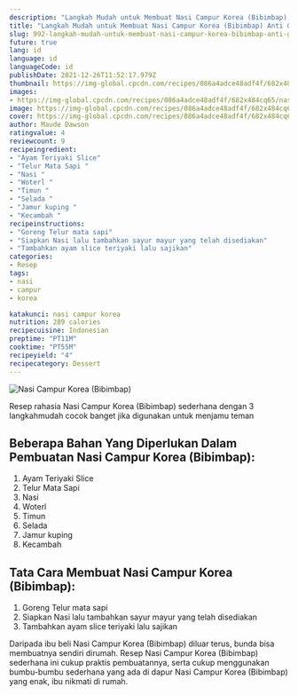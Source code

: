 ```yaml
---
description: "Langkah Mudah untuk Membuat Nasi Campur Korea (Bibimbap) Anti Gagal"
title: "Langkah Mudah untuk Membuat Nasi Campur Korea (Bibimbap) Anti Gagal"
slug: 992-langkah-mudah-untuk-membuat-nasi-campur-korea-bibimbap-anti-gagal
future: true
lang: id
language: id
languageCode: id
publishDate: 2021-12-26T11:52:17.979Z 
thumbnail: https://img-global.cpcdn.com/recipes/086a4adce48adf4f/682x484cq65/nasi-campur-korea-bibimbap-foto-resep-utama.png
images:
- https://img-global.cpcdn.com/recipes/086a4adce48adf4f/682x484cq65/nasi-campur-korea-bibimbap-foto-resep-utama.png
image: https://img-global.cpcdn.com/recipes/086a4adce48adf4f/682x484cq65/nasi-campur-korea-bibimbap-foto-resep-utama.png
cover: https://img-global.cpcdn.com/recipes/086a4adce48adf4f/682x484cq65/nasi-campur-korea-bibimbap-foto-resep-utama.png
author: Maude Dawson
ratingvalue: 4
reviewcount: 9
recipeingredient:
- "Ayam Teriyaki Slice"
- "Telur Mata Sapi "
- "Nasi "
- "Woterl "
- "Timun "
- "Selada "
- "Jamur kuping "
- "Kecambah "
recipeinstructions:
- "Goreng Telur mata sapi"
- "Siapkan Nasi lalu tambahkan sayur mayur yang telah disediakan"
- "Tambahkan ayam slice teriyaki lalu sajikan"
categories:
- Resep
tags:
- nasi
- campur
- korea

katakunci: nasi campur korea 
nutrition: 289 calories
recipecuisine: Indonesian
preptime: "PT11M"
cooktime: "PT55M"
recipeyield: "4"
recipecategory: Dessert
---
```



![Nasi Campur Korea (Bibimbap)](https://img-global.cpcdn.com/recipes/086a4adce48adf4f/682x484cq65/nasi-campur-korea-bibimbap-foto-resep-utama.png)

Resep rahasia Nasi Campur Korea (Bibimbap)  sederhana dengan 3 langkahmudah cocok banget jika digunakan untuk menjamu teman

<!--inarticleads1-->

## Beberapa Bahan Yang Diperlukan Dalam Pembuatan Nasi Campur Korea (Bibimbap):

1. Ayam Teriyaki Slice
1. Telur Mata Sapi 
1. Nasi 
1. Woterl 
1. Timun 
1. Selada 
1. Jamur kuping 
1. Kecambah 



<!--inarticleads2-->

## Tata Cara Membuat Nasi Campur Korea (Bibimbap):

1. Goreng Telur mata sapi
1. Siapkan Nasi lalu tambahkan sayur mayur yang telah disediakan
1. Tambahkan ayam slice teriyaki lalu sajikan




Daripada ibu beli  Nasi Campur Korea (Bibimbap)  diluar terus, bunda  bisa membuatnya sendiri dirumah. Resep  Nasi Campur Korea (Bibimbap)  sederhana ini cukup praktis pembuatannya, serta cukup menggunakan bumbu-bumbu sederhana yang ada di dapur  Nasi Campur Korea (Bibimbap)  yang enak, ibu nikmati di rumah.
